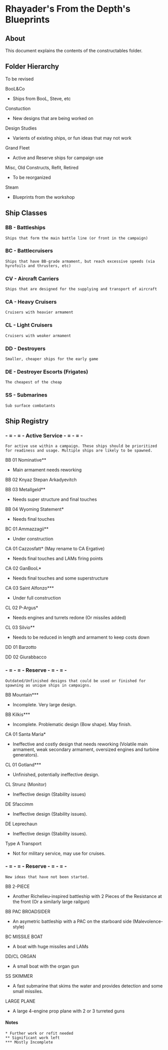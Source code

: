 # Rhayader's From the Depth's Blueprints

## About

This document explains the contents of the constructables folder.

## Folder Hierarchy

To be revised

BooL&Co
- Ships from BooL, Steve, etc

Constuction
- New designs that are being worked on

Design Studies
- Varients of existing ships, or fun ideas that may not work

Grand Fleet
- Active and Reserve ships for campaign use

Misc, Old Constructs, Refit, Retired
- To be reorganized

Steam
- Blueprints from the workshop


## Ship Classes

### BB - Battleships
    Ships that form the main battle line (or front in the campaign)

### BC - Battlecruisers
    Ships that have BB-grade armament, but reach excessive speeds (via hyrofoils and thrusters, etc)

### CV - Aircraft Carriers
    Ships that are designed for the supplying and transport of aircraft

### CA - Heavy Cruisers
    Cruisers with heavier armament

### CL - Light Cruisers
    Cruisers with weaker armament

### DD - Destroyers
    Smaller, cheaper ships for the early game

### DE - Destroyer Escorts (Frigates)
    The cheapest of the cheap

### SS - Submarines
    Sub surface combatants

## Ship Registry

### - = - = - Active Service - = - = -

    For active use within a campaign. These ships should be prioritized for readiness and usage. Multiple ships are likely to be spawned.


BB 01 Nominative**
- Main armament needs reworking

BB 02 Knyaz Stepan Arkadyevitch

BB 03 Metallgeld**
- Needs super structure and final touches

BB 04 Wyoming Statement*
- Needs final touches


BC 01 Ammazzagii**
- Under construction


CA 01 Cazzosfatt* (May rename to CA Ergative)
- Needs final touches and LAMs firing points

CA 02 GanBooL*
- Needs final touches and some superstructure

CA 03 Saint Alfonzo***
- Under full construction


CL 02 P-Argus*
- Needs engines and turrets redone (Or missiles added)

CL 03 Silvio**
- Needs to be reduced in length and armament to keep costs down


DD 01 Barzotto

DD 02 Giurabbacco


### - = - = - Reserve - = - = -

    Outdated/Unfinished designs that could be used or finished for spawning as unique ships in campaigns.

BB Mountain***
- Incomplete. Very large design.

BB Kilkis***
- Incomplete. Problematic design (Bow shape). May finish.

CA 01 Santa Maria*
- Ineffective and costly design that needs reworking (Volatile main armament, weak secondary armament, oversized engines and turbine generators).

CL 01 Gotland***
- Unfinished, potentially ineffective design.

CL Strunz (Monitor)
- Ineffective design (Stability issues)

DE Sfaccimm
- Ineffective design (Stability issues).

DE Leprechaun
- Ineffective design (Stability issues).

Type A Transport
- Not for military service, may use for cruises.


### - = - = - Reserve - = - = -

    New ideas that have not been started.

BB 2-PIECE
- Another Richelieu-inspired battleship with 2 Pieces of the Resistance at the front (Or a similarly large railgun)

BB PAC BROADSIDER
- An asymetric battleship with a PAC on the starboard side (Malevolence-style)

BC MISSILE BOAT 
- A boat with huge missiles and LAMs

DD/CL ORGAN
- A small boat with the organ gun

SS SKIMMER
- A fast submarine that skims the water and provides detection and some small missiles.

LARGE PLANE
- A large 4-engine prop plane with 2 or 3 turreted guns

#### Notes
    * Further work or refit needed
    ** Significant work left 
    *** Mostly Incomplete


